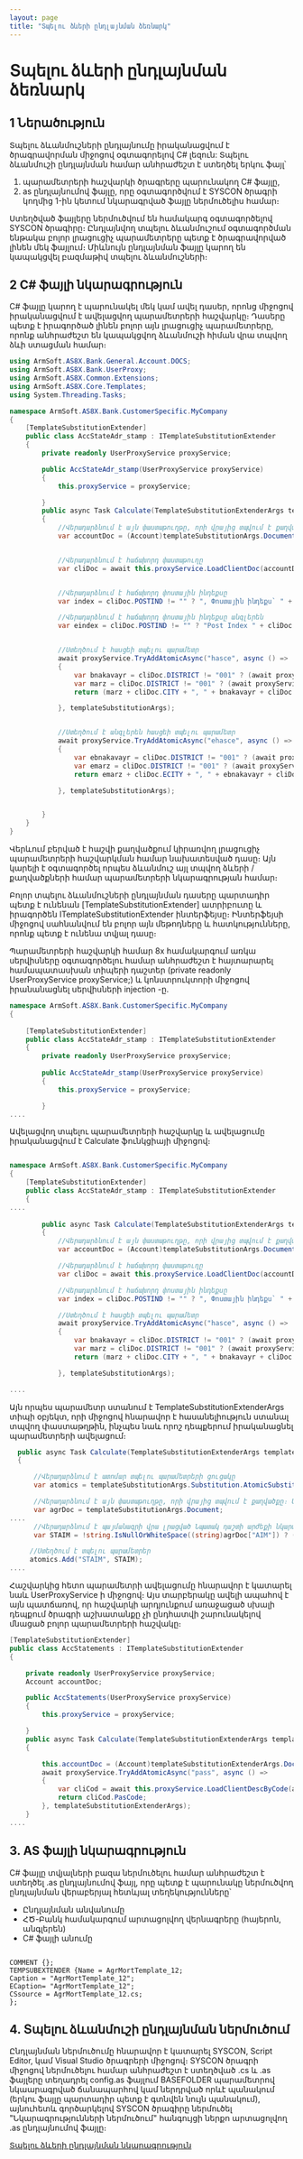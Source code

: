 ```yaml
---
layout: page
title: "Տպելու ձևերի ընդլայնման ձեռնարկ"
---
```


# Տպելու ձևերի ընդլայնման ձեռնարկ


## 1	Ներածություն

Տպելու ձևանմուշների ընդլայնումը իրականացվում է ծրագրավորման միջոցով օգտագորելով C# լեզուն: Տպելու ձևանմուշի ընդլայնման համար անհրաժեշտ է ստեղծել երկու ֆայլ՝
1.	պարամետրերի հաշվարկի ծրագրերը պարունակող C# ֆայլը,
2.	as ընդլայնումով ֆայլը, որը օգտագործվում է SYSCON ծրագրի կողմից 1-ին կետում նկարագրված ֆայլը ներմուծելիս համար։

Ստեղծված ֆայլերը ներմուծվում են համակարգ օգտագործելով SYSCON ծրագիրը։
Ընդլայնվող տպելու ձևանմուշում օգտագործման ենթակա բոլոր լրացուցիչ պարամետրերը պետք է ծրագրավորված լինեն մեկ ֆայլում։ Միևնույն ընդլայնման ֆայլը կարող են կապակցվել բազմաթիվ տպելու ձևանմուշների։

## 2	C# ֆայլի նկարագրություն
C# ֆայլը կարող է պարունակել մեկ կամ ավել դասեր, որոնց միջոցով իրականացվում է ավելացվող պարամետրերի հաշվարկը։ Դասերը պետք է իրագործած լինեն բոլոր այն լրացուցիչ պարամետրերը, որոնք անհրաժեշտ են կապակցվող ձևանմուշի հիման վրա տպվող ձևի ստացման համար։

```c#
using ArmSoft.AS8X.Bank.General.Account.DOCS;
using ArmSoft.AS8X.Bank.UserProxy;
using ArmSoft.AS8X.Common.Extensions;
using ArmSoft.AS8X.Core.Templates;
using System.Threading.Tasks;

namespace ArmSoft.AS8X.Bank.CustomerSpecific.MyCompany
{
    [TemplateSubstitutionExtender]
    public class AccStateAdr_stamp : ITemplateSubstitutionExtender 
    {
        private readonly UserProxyService proxyService;

        public AccStateAdr_stamp(UserProxyService proxyService)
        {
            this.proxyService = proxyService;

        }
        public async Task Calculate(TemplateSubstitutionExtenderArgs templateSubstitutionArgs)
        {
            //Վերադարձնում է այն փաստաթուղթը, որի վրայից տպվում է քաղվածքը։ Այս դեպքում հաշիվը
            var accountDoc = (Account)templateSubstitutionArgs.Document;


            //Վերադարձնում է հաճախորդ փաստաթուղը
            var cliDoc = await this.proxyService.LoadClientDoc(accountDoc.CLICOD);


            //Վերադարձնում է հաճախորդ փոստային ինդեքսը
            var index = cliDoc.POSTIND != "" ? ", Փոստային ինդեքս` " + cliDoc.POSTIND : "";

            //Վերադարձնում է հաճախորդ փոստային ինդեքսը անգլերեն
            var eindex = cliDoc.POSTIND != "" ? "Post Index " + cliDoc.POSTIND : "";


            //Ստեղծում է հասցեի տպելու պարամետր
            await proxyService.TryAddAtomicAsync("hasce", async () =>
            {
                var bnakavayr = cliDoc.DISTRICT != "001" ? (await proxyService.TreeElPropComment("COMMUNTY", cliDoc.COMMUNITY)) + ", " : "";
                var marz = cliDoc.DISTRICT != "001" ? (await proxyService.TreeElPropComment("LRDistr", cliDoc.DISTRICT)) + ", " : "";
                return (marz + cliDoc.CITY + ", " + bnakavayr + cliDoc.ADDRESS + index).ToArmenianUnicode();

            }, templateSubstitutionArgs);


            //Ստեղծում է անգլերեն հասցեի տպելու պարամետր
            await proxyService.TryAddAtomicAsync("ehasce", async () =>
            {
                var ebnakavayr = cliDoc.DISTRICT != "001" ? (await proxyService.TreeElPropEComment("COMMUNTY", cliDoc.COMMUNITY)) + ", " : "";
                var emarz = cliDoc.DISTRICT != "001" ? (await proxyService.TreeElPropEComment("LRDistr", cliDoc.DISTRICT)) + ", " : "";
                return emarz + cliDoc.ECITY + ", " + ebnakavayr + cliDoc.EADDRESS + eindex;

            }, templateSubstitutionArgs);


        }
    }
}
```
Վերևում բերված է հաշվի քաղվածքում կիրառվող լրացուցիչ պարամետրերի հաշվարկման համար նախատեսված դասը։ Այն կարելի է օգտագործել որպես ձևանմուշ այլ տպվող ձևերի / քաղվածքների համար պարամետրերի նկարագրության համար։

Բոլոր տպելու ձևանմուշների ընդլայնման դասերը պարտադիր պետք է ունենան [TemplateSubstitutionExtender] ատրիբուտը և իրագործեն ITemplateSubstitutionExtender ինտերֆեյսը։ Ինտերֆեյսի միջոցով սահնանվում են բոլոր այն մեթոդները և հատկությունները, որոնք պետք է ունենա տվյալ դասը։

Պարամետրերի հաշվարկի համար 8x համակարգում առկա սերվիսները օգտագործելու համար անհրաժեշտ է հայտարարել համապատասխան տիպերի դաշտեր (private readonly UserProxyService proxyService;) և կոնստրուկտորի միջոցով իրանանացնել սերվիսների injection -ը.

```c#
namespace ArmSoft.AS8X.Bank.CustomerSpecific.MyCompany
{
    
    [TemplateSubstitutionExtender]
    public class AccStateAdr_stamp : ITemplateSubstitutionExtender 
    {
        private readonly UserProxyService proxyService;
         
        public AccStateAdr_stamp(UserProxyService proxyService)
        {
            this.proxyService = proxyService;

        }
....
```

Ավելացվող տպելու պարամետրերի հաշվարկը և ավելացումը իրականացվում է Calculate ֆունկցիայի միջոցով։
```c#

namespace ArmSoft.AS8X.Bank.CustomerSpecific.MyCompany
{
    [TemplateSubstitutionExtender]
    public class AccStateAdr_stamp : ITemplateSubstitutionExtender
    {
....
        
        public async Task Calculate(TemplateSubstitutionExtenderArgs templateSubstitutionArgs)
        {
            //Վերադարձնում է այն փաստաթուղթը, որի վրայից տպվում է քաղվածքը։ Այս դեպքում հաշիվը
            var accountDoc = (Account)templateSubstitutionArgs.Document;

            //Վերադարձնում է հաճախորդ փաստաթուղը
            var cliDoc = await this.proxyService.LoadClientDoc(accountDoc.CLICOD);

            //Վերադարձնում է հաճախորդ փոստային ինդեքսը
            var index = cliDoc.POSTIND != "" ? ", Փոստային ինդեքս` " + cliDoc.POSTIND : "";

            //Ստեղծում է հասցեի տպելու պարամետր
            await proxyService.TryAddAtomicAsync("hasce", async () =>
            {
                var bnakavayr = cliDoc.DISTRICT != "001" ? (await proxyService.TreeElPropComment("COMMUNTY", cliDoc.COMMUNITY)) + ", " : "";
                var marz = cliDoc.DISTRICT != "001" ? (await proxyService.TreeElPropComment("LRDistr", cliDoc.DISTRICT)) + ", " : "";
                return (marz + cliDoc.CITY + ", " + bnakavayr + cliDoc.ADDRESS + index).ToArmenianUnicode();

            }, templateSubstitutionArgs);

....
```
Այն որպես պարամետր ստանում է TemplateSubstitutionExtenderArgs տիպի օբյեկտ, որի միջոցով հնարավոր է հասանելիություն ստանալ 
տպվող փաստաթղթին, ինչպես նաև որոշ դեպքերում իրականացնել պարամետրերի ավելացում։

```c#
  public async Task Calculate(TemplateSubstitutionExtenderArgs templateSubstitutionArgs)
  {

      //Վերադարձնում է ատոմար տպելու պարամետրերի ցուցակը
      var atomics = templateSubstitutionArgs.Substitution.AtomicSubstitutions;

      //Վերադարձնում է այն փաստաթուղթը, որի վրայից տպվում է քաղվածքը։ Այս դեպքում պայմանագիրը
      var agrDoc = templateSubstitutionArgs.Document;
....
      //Վերադարձնում է պայմանագրի վրա լրացված Նպատակ դաշտի արժեքի նկարագրությունը 
      var STAIM = !string.IsNullOrWhiteSpace((string)agrDoc["AIM"]) ? (await proxyService.TreeElProp("LoanPrps", (string)agrDoc["AIM"])).Comment : "";

     //Ստեղծում է տպելու պարամետրեր
     atomics.Add("STAIM", STAIM);
....

```

Հաշվարկից հետո պարամետրի ավելացումը հնարավոր է կատարել նաև UserProxyService ի միջոցով։ Այս տարբերակը ավելի ապահով է այն պատճառով, որ հաշվարկի արդյունքում առաջացած սխալի դեպքում ծրագրի աշխատանքը չի ընդհատվի շարունակելով մնացած բոլոր պարամետրերի հաշվակը։

```c#
[TemplateSubstitutionExtender]
public class AccStatements : ITemplateSubstitutionExtender
{

    private readonly UserProxyService proxyService;
    Account accountDoc;

    public AccStatements(UserProxyService proxyService)
    {
        this.proxyService = proxyService;

    }
    public async Task Calculate(TemplateSubstitutionExtenderArgs templateSubstitutionExtenderArgs)
    {

        this.accountDoc = (Account)templateSubstitutionExtenderArgs.Document;
        await proxyService.TryAddAtomicAsync("pass", async () =>
        {
            var cliCod = await this.proxyService.LoadClientDescByCode(accountDoc.CLICOD);
            return cliCod.PasCode;
        }, templateSubstitutionExtenderArgs);
    }
....

```

## 3. AS ֆայլի նկարագրություն

C# ֆայլը տվյալների բազա ներմուծելու համար անհրաժեշտ է ստեղծել .as ընդլայնումով ֆայլ, որը պետք է պարունակը ներմուծվող ընդլայնման վերաբերյալ հետևյալ տեղեկությունները՝

* Ընդլայնման անվանումը
* ՀԾ-Բանկ համակարգում արտացոլվող վերնագրերը (հայերոն, անգլերեն)
* C# ֆայլի անումը

```vbnet

COMMENT {};
TEMPSUBEXTENDER {Name = AgrMortTemplate_12;
Caption = "AgrMortTemplate_12";
ECaption= "AgrMortTemplate_12";
CSsource = AgrMortTemplate_12.cs;
};
```

## 4. Տպելու ձևանմուշի ընդլայնման ներմուծում

Ընդլայնման ներմուծումը հնարավոր է կատարել SYSCON, Script Editor, կամ Visual Studio ծրագրերի միջոցով։
SYSCON ծրագրի միջոցով ներմուծելու համար անհրաժեշտ է ստեղծված .cs և .as ֆայլերը տեղադրել config.as ֆայլում BASEFOLDER պարամետրով նկաարագրված ճանապարհով կամ ներդրված որևէ պանակում (երկու ֆայլը պարտադիր պետք է գտնվեն նույն պանակում), այնուհետև գործարկելով SYSCON ծրագիրը ներմուծել "Նկարագրությունների ներմուծում" հանգույցի ներքո արտացոլվող .as ընդլայնումով ֆայլը։ 



[Տպելու ձևերի ընդլայնման նկարագրություն](template_substitution.md)
